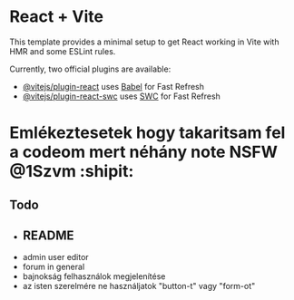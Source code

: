 # React + Vite

This template provides a minimal setup to get React working in Vite with HMR and some ESLint rules.

Currently, two official plugins are available:

- [@vitejs/plugin-react](https://github.com/vitejs/vite-plugin-react/blob/main/packages/plugin-react/README.md) uses [Babel](https://babeljs.io/) for Fast Refresh
- [@vitejs/plugin-react-swc](https://github.com/vitejs/vite-plugin-react-swc) uses [SWC](https://swc.rs/) for Fast Refresh

# Emlékeztesetek hogy takaritsam fel a codeom mert néhány note NSFW @1Szvm :shipit:

## Todo
- ## README
- admin user editor
- forum in general
- bajnokság felhasználok megjelenítése
- az isten szerelmére ne használjatok "button-t" vagy "form-ot"